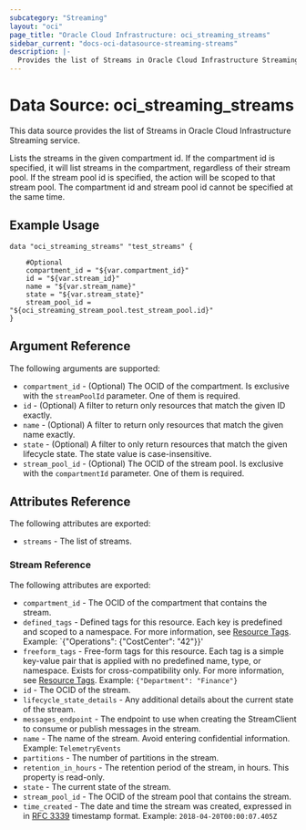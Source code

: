 ```yaml
---
subcategory: "Streaming"
layout: "oci"
page_title: "Oracle Cloud Infrastructure: oci_streaming_streams"
sidebar_current: "docs-oci-datasource-streaming-streams"
description: |-
  Provides the list of Streams in Oracle Cloud Infrastructure Streaming service
---
```


# Data Source: oci_streaming_streams
This data source provides the list of Streams in Oracle Cloud Infrastructure Streaming service.

Lists the streams in the given compartment id.
If the compartment id is specified, it will list streams in the compartment, regardless of their stream pool.
If the stream pool id is specified, the action will be scoped to that stream pool.
The compartment id and stream pool id cannot be specified at the same time.


## Example Usage

```hcl
data "oci_streaming_streams" "test_streams" {

	#Optional
	compartment_id = "${var.compartment_id}"
	id = "${var.stream_id}"
	name = "${var.stream_name}"
	state = "${var.stream_state}"
	stream_pool_id = "${oci_streaming_stream_pool.test_stream_pool.id}"
}
```

## Argument Reference

The following arguments are supported:

* `compartment_id` - (Optional) The OCID of the compartment. Is exclusive with the `streamPoolId` parameter. One of them is required.
* `id` - (Optional) A filter to return only resources that match the given ID exactly. 
* `name` - (Optional) A filter to return only resources that match the given name exactly. 
* `state` - (Optional) A filter to only return resources that match the given lifecycle state. The state value is case-insensitive. 
* `stream_pool_id` - (Optional) The OCID of the stream pool. Is exclusive with the `compartmentId` parameter. One of them is required.


## Attributes Reference

The following attributes are exported:

* `streams` - The list of streams.

### Stream Reference

The following attributes are exported:

* `compartment_id` - The OCID of the compartment that contains the stream.
* `defined_tags` - Defined tags for this resource. Each key is predefined and scoped to a namespace. For more information, see [Resource Tags](https://docs.cloud.oracle.com/iaas/Content/General/Concepts/resourcetags.htm).  Example: `{"Operations": {"CostCenter": "42"}}' 
* `freeform_tags` - Free-form tags for this resource. Each tag is a simple key-value pair that is applied with no predefined name, type, or namespace. Exists for cross-compatibility only. For more information, see [Resource Tags](https://docs.cloud.oracle.com/iaas/Content/General/Concepts/resourcetags.htm).  Example: `{"Department": "Finance"}` 
* `id` - The OCID of the stream.
* `lifecycle_state_details` - Any additional details about the current state of the stream.
* `messages_endpoint` - The endpoint to use when creating the StreamClient to consume or publish messages in the stream.
* `name` - The name of the stream. Avoid entering confidential information.  Example: `TelemetryEvents` 
* `partitions` - The number of partitions in the stream.
* `retention_in_hours` - The retention period of the stream, in hours. This property is read-only.
* `state` - The current state of the stream.
* `stream_pool_id` - The OCID of the stream pool that contains the stream.
* `time_created` - The date and time the stream was created, expressed in in [RFC 3339](https://tools.ietf.org/rfc/rfc3339) timestamp format.  Example: `2018-04-20T00:00:07.405Z` 

